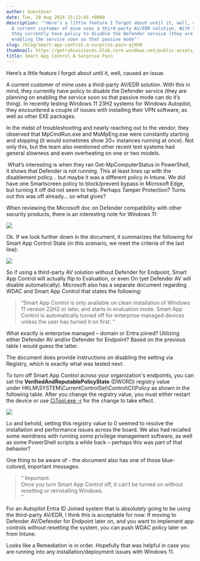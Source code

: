 ```yaml
---
author: GuestUser
date: Tue, 20 Aug 2024 15:13:45 +0000
description: '"Here’s a little feature I forgot about until it, well, caused an issue.
  A current customer of mine uses a third-party AV/EDR solution. With this in mind,
  they currently have policy to disable the Defender service (they are planning on
  enabling the service soon so that passive mode"'
slug: /blog/smart-app-control-a-surprise-pain-qjHVN
thumbnail: https://getrubixsitecms.blob.core.windows.net/public-assets/content/v1/logo512.png
title: Smart App Control A Surprise Pain
---
```


Here’s a little feature I forgot about until it, well, caused an issue.

A current customer of mine uses a third-party AV/EDR solution. With this in mind, they currently have policy to disable the Defender service (they are planning on enabling the service soon so that passive mode can do it’s thing). In recently testing Windows 11 23H2 systems for Windows Autopilot, they encountered a couple of issues with installing their VPN software, as well as other EXE packages.

In the midst of troubleshooting and nearly reaching out to the vendor, they observed that MpCmdRun.exe and MsMpEng.exe were constantly starting and stopping (it would sometimes show 20+ instances running at once). Not only this, but the team also mentioned other recent test systems had general slowness and even overheating on one or two models.

 What’s interesting is when they ran Get-MpComputerStatus in PowerShell, it shows that Defender is not running. This at least lines up with the disablement policy… but maybe it was a different policy in Intune. We did have one Smartscreen policy to block/prevent bypass in Microsoft Edge, but turning it off did not seem to help. Perhaps Tamper Protection? Turns out this was off already… so what gives?

When reviewing the Microsoft doc on Defender compatibility with other security products, there is an interesting note for Windows 11:

![](https://getrubixsitecms.blob.core.windows.net/public-assets/content/v1/5dd365a31aa1fd743bc30b8e/f477a422-5dc4-40a8-ab1e-936aba9f1eaa/blogtable1.png)

Ok. If we look further down in the document, it summarizes the following for Smart App Control State (in this scenario, we meet the criteria of the last line):

![](https://getrubixsitecms.blob.core.windows.net/public-assets/content/v1/5dd365a31aa1fd743bc30b8e/4332eeee-0cdb-43aa-be49-e2d81e3f478a/blogTable2.png)

So if using a third-party AV solution without Defender for Endpoint, Smart App Control will actually flip to Evaluation, or even On (yet Defender AV will disable automatically). Microsoft also has a separate document regarding WDAC and Smart App Control that states the following:

> “Smart App Control is only available on clean installation of Windows 11 version 22H2 or later, and starts in evaluation mode. Smart App Control is automatically turned off for enterprise managed devices unless the user has turned it on first. ”

What exactly is enterprise managed – domain or Entra joined? Utilizing either Defender AV and/or Defender for Endpoint? Based on the previous table I would guess the latter.

The document does provide instructions on disabling the setting via Registry, which is exactly what was tested next:

To turn off Smart App Control across your organization's endpoints, you can set the **VerifiedAndReputablePolicyState** (DWORD) registry value under HKLM\\SYSTEM\\CurrentControlSet\\Control\\CI\\Policy as shown in the following table. After you change the registry value, you must either restart the device or use [CiTool.exe -r](https://learn.microsoft.com/en-us/windows/security/threat-protection/windows-defender-application-control/operations/citool-commands#refresh-the-wdac-policies-on-the-system) for the change to take effect.

![](https://getrubixsitecms.blob.core.windows.net/public-assets/content/v1/5dd365a31aa1fd743bc30b8e/d22352b9-5d04-4283-b727-0121a1420ad4/blogTable3.png)

Lo and behold, setting this registry value to 0 seemed to resolve the installation and performance issues across the board. We also had recalled some weirdness with running some privilege management software, as well as some PowerShell scripts a while back – perhaps this was part of that behavior?

One thing to be aware of - the document also has one of those blue-colored, important messages:

> “ Important:  
> Once you turn Smart App Control off, it can’t be turned on without resetting or reinstalling Windows.  
> ”

For an Autopilot Entra ID Joined system that is absolutely going to be using the third-party AV/EDR, I think this is acceptable for now. If moving to Defender AV/Defender for Endpoint later on, and you want to implement app controls without resetting the system, you can push WDAC policy later on from Intune.

Looks like a Remediation is in order. Hopefully that was helpful in case you are running into any installation/deployment issues with Windows 11.